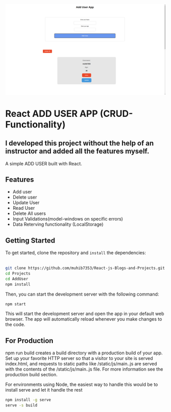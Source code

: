 
<div align="center">
  <img src="Screenshot from 2023-01-01 01-51-23.png">
</div>

# React ADD USER APP (CRUD-Functionality)
## I developed this project without the help of an instructor and added all the features myself.
A simple ADD USER built with React.

## Features

- Add user
- Delete user
- Update User
- Read User
- Delete All users
- Input Validations(model-windows on specific errors)
- Data Reterving functionality (LocalStorage)

## Getting Started

To get started, clone the repository and `install` the dependencies:

```sh

git clone https://github.com/muhib7353/React-js-Blogs-and-Projects.git
cd Projects
cd AddUser
npm install
```

Then, you can start the development server with the following command:

```sh
npm start
```

This will start the development server and open the app in your default web browser. The app will automatically reload whenever you make changes to the code.

## For Production

npm run build creates a build directory with a production build of your app. Set up your favorite HTTP server so that a visitor to your site is served index.html, and requests to static paths like /static/js/main.<hash>.js are served with the contents of the /static/js/main.<hash>.js file. For more information see the production build section.

For environments using Node, the easiest way to handle this would be to install serve and let it handle the rest

```sh
npm install -g serve
serve -s build
```
